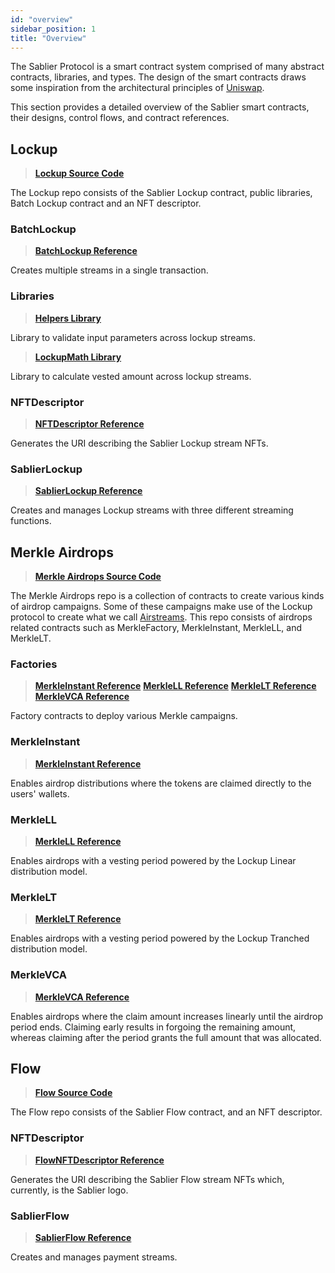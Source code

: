 ```yaml
---
id: "overview"
sidebar_position: 1
title: "Overview"
---
```


The Sablier Protocol is a smart contract system comprised of many abstract contracts, libraries, and types. The design
of the smart contracts draws some inspiration from the architectural principles of [Uniswap](https://docs.uniswap.org).

This section provides a detailed overview of the Sablier smart contracts, their designs, control flows, and contract
references.

## Lockup

> [**Lockup Source Code**](https://github.com/sablier-labs/lockup/tree/release)

The Lockup repo consists of the Sablier Lockup contract, public libraries, Batch Lockup contract and an NFT descriptor.

### BatchLockup

> [**BatchLockup Reference**](./lockup/contracts/contract.SablierBatchLockup)

Creates multiple streams in a single transaction.

### Libraries

> [**Helpers Library**](./lockup/contracts/libraries/library.Helpers)

Library to validate input parameters across lockup streams.

> [**LockupMath Library**](./lockup/contracts/libraries/library.LockupMath)

Library to calculate vested amount across lockup streams.

### NFTDescriptor

> [**NFTDescriptor Reference**](./lockup/contracts/contract.LockupNFTDescriptor)

Generates the URI describing the Sablier Lockup stream NFTs.

### SablierLockup

> [**SablierLockup Reference**](./lockup/contracts/contract.SablierLockup)

Creates and manages Lockup streams with three different streaming functions.

## Merkle Airdrops

> [**Merkle Airdrops Source Code**](https://github.com/sablier-labs/airdrops/tree/release)

The Merkle Airdrops repo is a collection of contracts to create various kinds of airdrop campaigns. Some of these
campaigns make use of the Lockup protocol to create what we call [Airstreams](/concepts/airdrops). This repo consists of
airdrops related contracts such as MerkleFactory, MerkleInstant, MerkleLL, and MerkleLT.

### Factories

> [**MerkleInstant Reference**](./airdrops/contracts/contract.SablierFactoryMerkleInstant)
> [**MerkleLL Reference**](./airdrops/contracts/contract.SablierFactoryMerkleLL)
> [**MerkleLT Reference**](./airdrops/contracts/contract.SablierFactoryMerkleLT)
> [**MerkleVCA Reference**](./airdrops/contracts/contract.SablierFactoryMerkleVCA)

Factory contracts to deploy various Merkle campaigns.

### MerkleInstant

> [**MerkleInstant Reference**](./airdrops/contracts/contract.SablierMerkleInstant)

Enables airdrop distributions where the tokens are claimed directly to the users' wallets.

### MerkleLL

> [**MerkleLL Reference**](./airdrops/contracts/contract.SablierMerkleLL)

Enables airdrops with a vesting period powered by the Lockup Linear distribution model.

### MerkleLT

> [**MerkleLT Reference**](./airdrops/contracts/contract.SablierMerkleLT)

Enables airdrops with a vesting period powered by the Lockup Tranched distribution model.

### MerkleVCA

> [**MerkleVCA Reference**](./airdrops/contracts/contract.SablierMerkleVCA)

Enables airdrops where the claim amount increases linearly until the airdrop period ends. Claiming early results in
forgoing the remaining amount, whereas claiming after the period grants the full amount that was allocated.

## Flow

> [**Flow Source Code**](https://github.com/sablier-labs/flow/tree/release)

The Flow repo consists of the Sablier Flow contract, and an NFT descriptor.

### NFTDescriptor

> [**FlowNFTDescriptor Reference**](./flow/contracts/contract.FlowNFTDescriptor)

Generates the URI describing the Sablier Flow stream NFTs which, currently, is the Sablier logo.

### SablierFlow

> [**SablierFlow Reference**](./flow/contracts/contract.SablierFlow)

Creates and manages payment streams.
